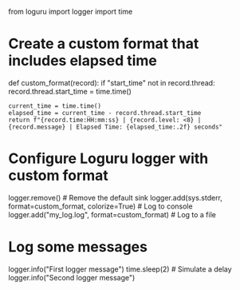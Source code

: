 from loguru import logger
import time

# Create a custom format that includes elapsed time
def custom_format(record):
    if "start_time" not in record.thread:
        record.thread.start_time = time.time()
    
    current_time = time.time()
    elapsed_time = current_time - record.thread.start_time
    return f"{record.time:HH:mm:ss} | {record.level: <8} | {record.message} | Elapsed Time: {elapsed_time:.2f} seconds"

# Configure Loguru logger with custom format
logger.remove()  # Remove the default sink
logger.add(sys.stderr, format=custom_format, colorize=True)  # Log to console
logger.add("my_log.log", format=custom_format)  # Log to a file

# Log some messages
logger.info("First logger message")
time.sleep(2)  # Simulate a delay
logger.info("Second logger message")
